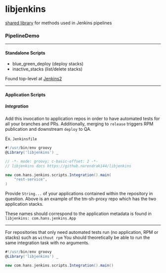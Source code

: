 # libjenkins
[shared library](https://jenkins.io/doc/book/pipeline/shared-libraries/#global-shared-libraries) for methods used in Jenkins pipelines

### PipelineDemo

----

#### Standalone Scripts

- blue_green_deploy (deploy stacks)
- inactive_stacks (list/delete stacks)

Found top-level at [Jenkins2](http:localhost:8080/jenkins)

----

#### Application Scripts

##### Integration

Add this invocation to application repos in order to have automated tests for all your branches and PRs.
Additionally, merging to `release` triggers RPM publication and downstream `deploy` to QA.

Ex. `Jenkinsfile`

```groovy
#!/usr/bin/env groovy
@Library('libjenkins') _

// -*- mode: groovy; c-basic-offset: 2 -*-
// libjenkins docs https://github.narendrak144/libjenkins

new com.hans.jenkins.scripts.Integration().main(
    "rest-service",
)
```

Provide `String...` of your applications contained within the repository in question.
Above is an example of the tm-sh-proxy repo which has the two application stacks.

These names should correspond to the application metadata is found in `libjenkins: com.hans.jenkins.App`

----

For repositories that only need automated tests run (no application, RPM or stacks) such as `without rpm`
You should theoretically be able to run the same integration task with no arguments.

```groovy
#!/usr/bin/env groovy
@Library('libjenkins') _

new com.hans.jenkins.scripts.Integration().main()
```
